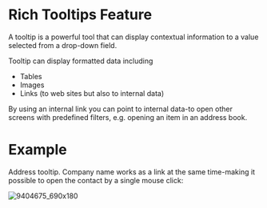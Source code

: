 # Rich Tooltips Feature

A tooltip is a powerful tool that can display contextual information to a value selected from a drop-down field.

Tooltip can display formatted data including

-   Tables
-   Images
-   Links (to web sites but also to internal data)

By using an internal link you can point to internal data-to open other screens with predefined filters, e.g. opening an item in an address book.

# Example

Address tooltip. Company name works as a link at the same time-making it possible to open the contact by a single mouse click:

![9404675_690x180](upload://npBaQpPIFZEkk1NK6gWHoI7AK22.png)
